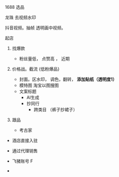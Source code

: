 1688 选品

龙珠 去视频水印

抖音视频。抽帧 透明画中视频。

起店

1. 找爆款 
    - 粉丝量低， 点赞高 ， 近期
2. 价格战。截流 {低粉爆品} 

    - 封面。区水印， 调色，翻转， **添加贴纸（透明度1）**
    - 模特图 淘宝以图搜图
    - 文案标题 
        - AI生成
        - 抄同行
            - 跨类目 （裤子抄裙子）

2. 跟品 
    
    - 考古家 



- 酒店直接入驻
- 通过代理销售

- 飞猪账号 F 
- 
